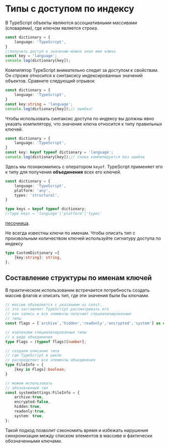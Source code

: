 # Типы с доступом по индексу

В TypeScript объекты являются ассоциативными массивами (словарями), где ключом является строка.

```ts
const dictionary = {
    language: 'TypeScript',
}
//получить доступ к значению можно зная имя ключа
const key = 'language';
console.log(dictionary[key]);
```

Компилятор TypeScript внимательно следит за доступом к свойствам. Он строже относится к синтаксису индексированных значений объектов. Сравните следующий отрывок

```ts
const dictionary = {
    language: 'TypeScript',    
}
const key:string = 'language';
console.log(dictionary[key]);// ошибка!
```

Чтобы использовать синтаксис доступа по индексу вы должны явно указать компилятору, что значение ключа относится к типу правильных ключей.

```ts
const dictionary = {
    language: 'TypeScript',    
}
const key: keyof typeof dictionary = 'language';
console.log(dictionary[key]);// снова компилируется без ошибок
```

Здесь мы познакомились с оператором `keyof`. TypeScript применяет его к типу для получения **объединения** всех его ключей.

```ts
const dictionary = {
    language: 'TypeScript',
    platform: 'any',
    types: 'structural',    
}

type keys = keyof typeof dictionary;
//type keys = 'language'|'platform'|'types'
```

[песочница](https://www.typescriptlang.org/play?ssl=8&ssc=44&pln=1&pc=1#code/MYewdgzgLgBAJgS2FB4CGAnAnjAvDAbwCgZSYAbNMAcwFc1qBTALhgHIAVLAB0YGVgGBNyhsANCTLdKUAGYgMAW1ZsqWcZNJQejCCugZayWhjTlxZGEQC+RItt4wA1oywQ8z1yFkwHjb-BIKOjYANxEAPQRfp5uHmyUNPRMbAA+bNJocgqKaWx+EGxAA).

Не всегда известны ключи по именам. Чтобы описать тип с произвольным количеством ключей используйте сигнатуру доступа по индексу

```ts
type CustomDictionary ={
    [key:string]: string,
};
```


## Составление структуры по именам ключей

В практическом использовании встречается потребность создать массив флагов и описать тип, где эти значения были бы ключами.

```ts
// массив объявляется с указанием as const. 
// это заставляет TypeScript рассматривать его 
// как запись и все элементы получают специализированные
// типы
const flags = [`archive`,'hidden','readonly','encrypted','system'] as const;

// извлекаем специализированные типы 
// в виде объединения 
type Flags = (typeof flags)[number];

// создаем описание типа
// где TypeScript в цикле 
// распределяет все элементы объединения
type FileInfo = {
    [key in Flags]:boolean;
}

// можем использовать 
// обозначенный тип
const systemSettings:FileInfo = {
    archive:true,
    encrypted:false,
    hidden:true,
    readonly:true,
    system: true,
};
```

Такой подход позволит сэкономить время и избежать нарушения синхронизации между списком элементов в массиве и фактически обозначенными ключами.
